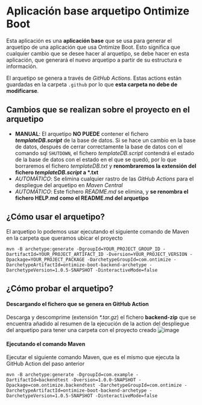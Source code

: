 # Aplicación base arquetipo Ontimize Boot
Esta aplicación es una **aplicación base** que se usa para generar el arquetipo de una aplicación que usa Ontimize Boot. Esto significa que cualquier cambio que se desee hacer al arquetipo, se debe hacer en esta aplicación, que generará el nuevo arquetipo a partir de su estructura e información.

El arquetipo se genera a través de *GitHub Actions*. Estas actions están guardadas en la carpeta <code>.github</code> por
lo que **esta carpeta no debe de modificarse**.

## Cambios que se realizan sobre el proyecto en el arquetipo
* **MANUAL**: El arquetipo **NO PUEDE** contener el fichero ***templateDB.script*** de la base de datos. Si se hace un cambio en la base de datos, después de cerrar correctamente la base de datos con el comando sql <code>SHUTDOWN</code>, el fichero *templateDB.script* contendrá el estado de la base de datos con el estado en el que se quedó, por lo que borraremos el fichero *templateDB.txt* y **renombraremos la extensión del fichero *templateDB.script* a \*.txt**
* *AUTOMÁTICO*: Se elimina cualquier rastro de las *GitHub Actions* para el despliegue del arquetipo en *Maven Central* 
* *AUTOMÁTICO*: Este fichero *README.md* se elimina, y **se renombra el fichero HELP.md como el README.md del arquetipo**

## ¿Cómo usar el arquetipo?
El arquetipo lo podemos usar ejecutando el siguiente comando de Maven en la carpeta que queramos ubicar el proyecto
```
mvn -B archetype:generate -DgroupId=YOUR_PROJECT_GROUP_ID -DartifactId=YOUR_PROJECT_ARTIFACT_ID -Dversion=YOUR_PROJECT_VERSION -Dpackage=YOUR_PROJECT_PACKAGE -DarchetypeGroupId=com.ontimize -DarchetypeArtifactId=ontimize-boot-backend-archetype -DarchetypeVersion=1.0.5-SNAPSHOT -DinteractiveMode=false
```
## ¿Cómo probar el arquetipo?
#### Descargando el fichero que se genera en GitHub Action
Descarga y descomprime (extensión *\*.tar.gz*) el fichero **backend-zip** que se encuentra añadido al resumen de la ejecución de la action del despliegue del arquetipo para tener una carpeta con el proyecto creado
![image](https://i.imgur.com/DOpyK5M.png)
#### Ejecutando el comando Maven
Ejecutar el siguiente comando Maven, que es el mismo que ejecuta la GitHub Action del paso anterior
```
mvn -B archetype:generate -DgroupId=com.example -DartifactId=backendtest -Dversion=1.0.0-SNAPSHOT -Dpackage=com.ontimize.backendtest -DarchetypeGroupId=com.ontimize -DarchetypeArtifactId=ontimize-boot-backend-archetype -DarchetypeVersion=1.0.5-SNAPSHOT -DinteractiveMode=false
```
